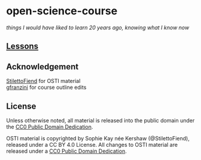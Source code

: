 # open-science-course
*things I would have liked to learn 20 years ago, knowing what I know now*

## [Lessons](lessons/index.md)

## Acknowledgement

[StilettoFiend](https://github.com/StilettoFiend) for OSTI material  
[gfranzini](https://github.com/gfranzini) for course outline edits  

## License

Unless otherwise noted, all material is released into the public domain under the [CC0 Public Domain Dedication](LICENSE).

OSTI material is copyrighted by Sophie Kay née Kershaw (@StilettoFiend), released under a CC BY 4.0 License. All changes to OSTI material are released under a [CC0 Public Domain Dedication](LICENSE).